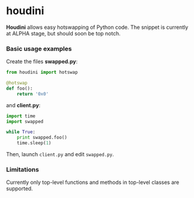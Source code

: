 houdini
=======

**Houdini** allows easy hotswapping of Python code. The snippet is currently
at ALPHA stage, but should soon be top notch.

### Basic usage examples

Create the files **swapped.py**:
```python
from houdini import hotswap

@hotswap
def foo():
    return '0x0'
```

and **client.py**:
```python
import time
import swapped

while True:
    print swapped.foo()
    time.sleep(1)
```

Then, launch `client.py` and edit `swapped.py`. 


### Limitations

Currently only top-level functions and methods in top-level classes are
supported.
